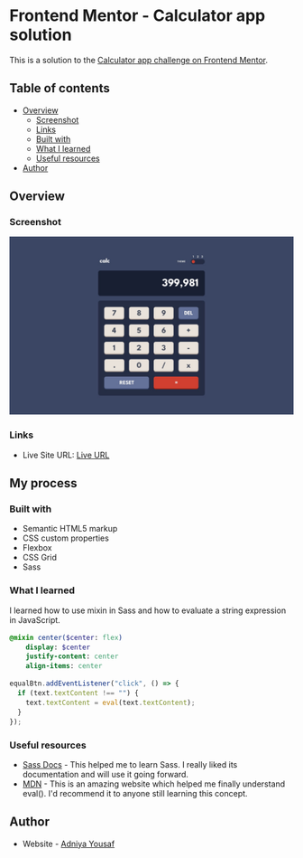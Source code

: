 # Frontend Mentor - Calculator app solution

This is a solution to the [Calculator app challenge on Frontend Mentor](https://www.frontendmentor.io/challenges/calculator-app-9lteq5N29).

## Table of contents

- [Overview](#overview)
  - [Screenshot](#screenshot)
  - [Links](#links)
  - [Built with](#built-with)
  - [What I learned](#what-i-learned)
  - [Useful resources](#useful-resources)
- [Author](#author)


## Overview

### Screenshot

![](./design/desktop-design-theme-1.jpg)

### Links

- Live Site URL: [Live URL](https://euphonious-llama-66b2ea.netlify.app/)

## My process

### Built with

- Semantic HTML5 markup
- CSS custom properties
- Flexbox
- CSS Grid
- Sass

### What I learned

I learned how to use mixin in Sass and how to evaluate a string expression in JavaScript.

```sass
@mixin center($center: flex)
    display: $center
    justify-content: center
    align-items: center
```

```js
equalBtn.addEventListener("click", () => {
  if (text.textContent !== "") {
    text.textContent = eval(text.textContent);
  }
});
```


### Useful resources

- [Sass Docs](https://sass-lang.com/documentation/) - This helped me to learn Sass. I really liked its documentation and will use it going forward.
- [MDN](https://developer.mozilla.org/en-US/docs/Web/JavaScript/Reference/Global_Objects/eval) - This is an amazing website which helped me finally understand eval(). I'd recommend it to anyone still learning this concept.

## Author

- Website - [Adniya Yousaf](https://adniyayousaf.netlify.app)

